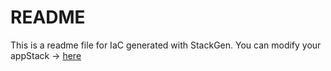 # README
This is a readme file for IaC generated with StackGen.
You can modify your appStack -> [here](http://main.dev.stackgen.com/appstacks/a51b3f93-ff97-49b6-9486-773f6bac32ed)
